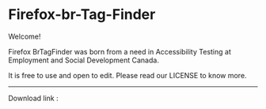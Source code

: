 # Firefox-br-Tag-Finder

Welcome!

Firefox BrTagFinder was born from a need in Accessibility Testing at Employment and Social Development Canada.

It is free to use and open to edit. Please read our LICENSE to know more.

_________
Download link : 
